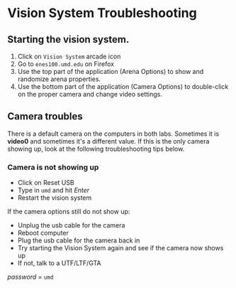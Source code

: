# Vision System Troubleshooting
## Starting the vision system.
1. Click on `Vision System` arcade icon
2. Go to `enes100.umd.edu` on Firefox
4. Use the top part of the application (Arena Options) to show and randomize arena properties.
5. Use the bottom part of the application (Camera Options) to double-click on the proper camera and change video settings.


## Camera troubles
There is a default camera on the computers in both labs. Sometimes it is **video0** and sometimes it's a different value.
If this is the only camera showing up, look at the following troubleshooting tips below.

### Camera is not showing up
- Click on Reset USB
- Type in `umd` and hit *Enter*
- Restart the vision system

If the camera options still do not show up:

- Unplug the usb cable for the camera
- Reboot computer
- Plug the usb cable for the camera back in
- Try starting the Vision System again and see if the camera now shows up
- If not, talk to a UTF/LTF/GTA


*password* = `umd`
